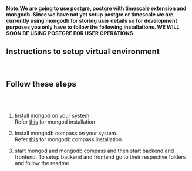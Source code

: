 <h4><b>Note:</b>We are going to use postgre, postgre with timescale extension and mongodb. Since we have not yet setup postgre or timescale we are currently using mongodb for storing user details so for development purposes you only have to follow the following installations. <b>WE WILL SOON BE USING POSTGRE FOR USER OPERATIONS</b></h4>
<h2>Instructions to setup virtual environment</h2><br>

<h2>Follow these steps</h2><br><br>

1. Install mongod on your system.<br> Refer <a href="https://www.mongodb.com/docs/manual/administration/install-community/"> this</a> for mongod installation 
    <br>
2. Install mongodb compass on your system.<br> Refer <a href="https://www.mongodb.com/docs/compass/current/install/"> this</a> for mongodb compass installation 
    <br>

3. start mongod and mongodb compass and then start backend and frontend. To setup backend and frontend go to their respective folders and follow the readme 